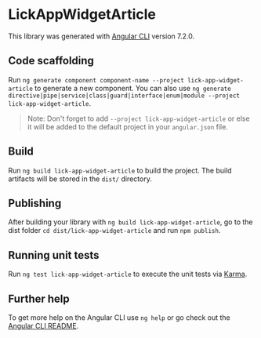 # LickAppWidgetArticle

This library was generated with [Angular CLI](https://github.com/angular/angular-cli) version 7.2.0.

## Code scaffolding

Run `ng generate component component-name --project lick-app-widget-article` to generate a new component. You can also use `ng generate directive|pipe|service|class|guard|interface|enum|module --project lick-app-widget-article`.
> Note: Don't forget to add `--project lick-app-widget-article` or else it will be added to the default project in your `angular.json` file. 

## Build

Run `ng build lick-app-widget-article` to build the project. The build artifacts will be stored in the `dist/` directory.

## Publishing

After building your library with `ng build lick-app-widget-article`, go to the dist folder `cd dist/lick-app-widget-article` and run `npm publish`.

## Running unit tests

Run `ng test lick-app-widget-article` to execute the unit tests via [Karma](https://karma-runner.github.io).

## Further help

To get more help on the Angular CLI use `ng help` or go check out the [Angular CLI README](https://github.com/angular/angular-cli/blob/master/README.md).
